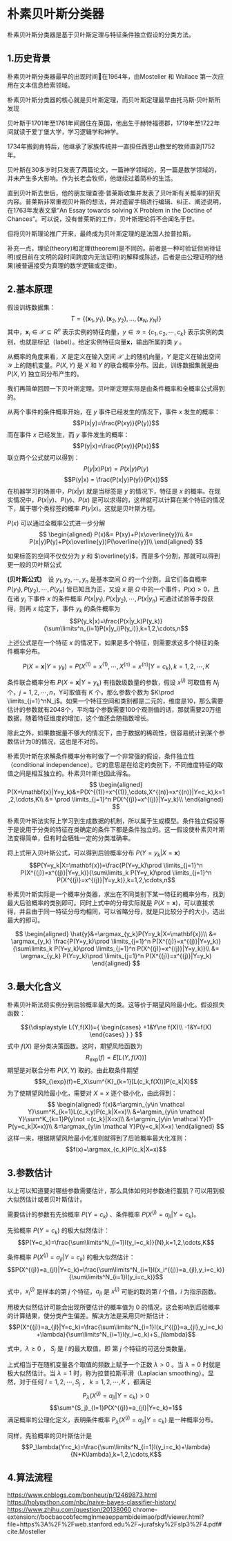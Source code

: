 # 朴素贝叶斯分类器

朴素贝叶斯分类器是基于贝叶斯定理与特征条件独立假设的分类方法。

## 1.历史背景
朴素贝叶斯分类器最早的出现时间在1964年，由Mosteller 和 Wallace 第一次应用在文本信息检索领域。

朴素贝叶斯分类器的核心就是贝叶斯定理，而贝叶斯定理最早由托马斯·贝叶斯所发现

贝叶斯于1701年至1761年间居住在英国，他出生于赫特福德郡，1719年至1722年间就读于爱丁堡大学，学习逻辑学和神学。

1734年搬到肯特后，他继承了家族传统并一直担任西恩山教堂的牧师直到1752年。

贝叶斯在30多岁时只发表了两篇论文，一篇神学领域的，另一篇是数学领域的，并未产生多大影响。作为长老会牧师，他继续过着简朴的生活。

直到贝叶斯去世后，他的朋友理查德·普莱斯收集并发表了贝叶斯有关概率的研究内容。普莱斯非常重视贝叶斯的想法，并对遗留手稿进行编辑、纠正、阐述说明，在1763年发表文章“An Essay towards solving X Problem in the Doctine of Chances”。可以说，没有普莱斯的工作，贝叶斯理论将不会闻名于世。

但将贝叶斯理论推广开来，最终成为贝叶斯定理的是法国人拉普拉斯。

补充一点，理论(theory)和定理(theorem)是不同的。前者是一种可验证但尚待证明(或目前在文明的段时间跨度内无法证明)的解释或陈述，后者是由公理证明的结果(被普遍接受为真理的数学逻辑或定律)。


## 2.基本原理
假设训练数据集：
$$T=\{(\mathbf x_1,y_1),(\mathbf x_2,y_2),...,(\mathbf x_N,y_N)\}$$
其中，${\displaystyle \mathbf x_i\in \mathcal{X}\subseteq R^n}$ 表示实例的特征向量，$y\in \mathcal{Y}=\{c_1,c_2,\cdots,c_k\}$ 表示实例的类别，也就是标记（label）。给定实例特征向量$\mathbf x$，输出所属的类 $y$ 。

从概率的角度来看，$X$ 是定义在输入空间 $\mathcal{X}$ 上的随机向量，$Y$ 是定义在输出空间 $\mathcal{Y}$ 上的随机变量。$P(X,Y)$ 是 $X$ 和 $Y$ 的联合概率分布。因此，训练数据集就是由 $P(X,Y)$ 独立同分布产生的。

我们再简单回顾一下贝叶斯定理。贝叶斯定理实际是由条件概率和全概率公式得到的。

从两个事件的条件概率开始，在 $y$ 事件已经发生的情况下，事件 $x$ 发生的概率：
$$P(x|y)=\frac{P(xy)}{P(y)}$$
而在事件 $x$ 已经发生，而 $y$ 事件发生的概率：
$$P(y|x)=\frac{P(xy)}{P(x)}$$
联立两个公式就可以得到：
$$P(y|x)P(x) = P(x|y)P(y)$$
$$P(y|x) = \frac{P(x|y)P(y)}{P(x)}$$
在机器学习的场景中，$P(x|y)$ 就是当标签是 $y$ 的情况下，特征是 $x$ 的概率。在现实情况中，$P(x|y)$、$P(y)$、$P(x)$ 是可以求得的，这样就可以计算在某个特征的情况下，属于哪个类标签的概率 $P(y|x)$。这就是贝叶斯方程。

$P(x)$ 可以通过全概率公式进一步分解
$$
\begin{aligned}
    P(x)&= P(xy)+P(x\overline{y})\\
    &= P(x|y)P(y)+P(x\overline{y})P(\overline{y})\\
\end{aligned}
$$

如果标签的空间不仅仅分为 $y$ 和 $\overline{y}$，而是多个分割，那就可以得到更一般的贝叶斯公式

**(贝叶斯公式)**　设 $y_1,y_2,\cdots,y_n$ 是基本空间 $\Omega$ 的一个分割，且它们各自概率 $P(y_1),P(y_2),\cdots,P(y_n)$ 皆已知且为正，又设 $x$ 是 $\Omega$ 中的一个事件，$P(x)>0$，且在诸 $y_i$ 下事件 $x$ 的条件概率 $P(x|y_1),P(x|y_2),\cdots,P(x|y_n)$ 可通过试验等手段获得，则再 $x$ 给定下，事件 $y_k$ 的条件概率为
$$P(y_k|x)=\frac{P(x|y_k)P(y_k)}{\sum\limits^n_{i=1}P(x|y_i)P(y_i)},k=1,2,\cdots,n$$

上述公式是在一个特征 $x$ 的情况下，如果是多个特征，则需要求这多个特征的条件概率分布。

$$P(X=\mathbf{x}|Y=y_k)=P(X^{(1)}=x^{(1)},\cdots,X^{(n)}=x^{(n)}|Y=c_k),k=1,2,\cdots,K$$

条件联合概率分布 $P(X=\mathbf{x}|Y=y_k)$ 有指数级数量的参数，假设 $x^{(j)}$ 可取值有 $N_j$ 个，$j=1,2,\cdots,n$，Y可取值有 $K$ 个，那么参数个数为 $K\prod \limits_{j=1}^nN_j$。如果一个特征空间和类别都是二元的，维度是10，那么需要估计的参数就有2048个，平均每个参数需要100个观测值的话，那就需要20万组数据，随着特征维度的增加，这个值还会随指数增长。

除此之外，如果数据量不够大的情况下，由于数据的稀疏性，很容易统计到某个参数估计为0的情况，这也是不对的。

朴素贝叶斯在求解条件概率分布时做了一个非常强的假设，条件独立性（conditional independence）。它的意思是在给定的类别下，不同维度特征的取值之间是相互独立的。朴素贝叶斯也因此得名。
$$
\begin{aligned}
    P(X=\mathbf{x}|Y=y_k)&=P(X^{(1)}=x^{(1)},\cdots,X^{(n)}=x^{(n)}|Y=c_k),k=1,2,\cdots,K\\
    &= \prod \limits_{j=1}^n P(X^{(j)}=x^{(j)}|Y=y_k)\\
\end{aligned}
$$

朴素贝叶斯法实际上学习到生成数据的机制，所以属于生成模型。条件独立假设等于是说用于分类的特征在类确定的条件下都是条件独立的。这一假设使朴素贝叶斯法变得简单，但有时会牺牲一定的分类准确率。

将上式带入贝叶斯公式，可以得到后验概率分布 $P(Y=y_k|X=\mathbf{x})$
$$P(Y=y_k|X=\mathbf{x})=\frac{P(Y=y_k)\prod \limits_{j=1}^n P(X^{(j)}=x^{(j)}|Y=y_k)}{\sum\limits_k P(Y=y_k)\prod \limits_{j=1}^n P(X^{(j)}=x^{(j)}|Y=y_k)},k=1,2,\cdots,n$$

朴素贝叶斯实际是一个概率分类器，求出在不同类别下某一特征的概率分布，找到最大后验概率的类别即可。同时上式中的分母实际就是 $P(X=\mathbf{x})$，可以直接求得，并且由于同一特征分母均相同，可以省略分母，就是只比较分子的大小，选出最大的即可。


$$
\begin{aligned}
    \hat{y}&=\argmax_{y_k}P(Y=y_k|X=\mathbf{x})\\
    &= \argmax_{y_k} \frac{P(Y=y_k)\prod \limits_{j=1}^n P(X^{(j)}=x^{(j)}|Y=y_k)}{\sum\limits_k P(Y=y_k)\prod \limits_{j=1}^n P(X^{(j)}=x^{(j)}|Y=y_k)}\\
    &= \argmax_{y_k}  P(Y=y_k)\prod \limits_{j=1}^n P(X^{(j)}=x^{(j)}|Y=y_k)
\end{aligned}
$$

## 3.最大化含义

朴素贝叶斯法将实例分到后验概率最大的类。这等价于期望风险最小化。假设损失函数：

$${\displaystyle 
L(Y,f(X))={
    \begin{cases}
        +1&Y\ne f(X)\\
        -1&Y=f(X)
    \end{cases}
    }
}
$$
式中 $f(X)$ 是分类决策函数。这时，期望风险函数为
$$R_{\exp}(f)=E[L(Y,f(X))]$$
期望是对联合分布 $P(X,Y)$ 取的。由此取条件期望
$$R_{\exp}(f)=E_X\sum^{K}_{k=1}[L(c_k,f(X))]P(c_k|X)$$
为了使期望风险最小化，需要对 $X=x$ 逐个极小化，由此得到：
$$
\begin{aligned}
    f(x)&=\argmin_{y\in \mathcal Y}\sum^K_{k=1}L(c_k,y)P(c_k|X=x)\\
    &=\argmin_{y\in \mathcal Y}\sum^K_{k=1}P(y\not ={c_k}|X=x)\\
    &=\argmin_{y\in \mathcal Y}(1-P(y=c_k|X=x))\\
    &=\argmax_{y\in \mathcal Y}P(y=c_k|X=x)
\end{aligned}
$$
这样一来，根据期望风险最小化准则就得到了后验概率最大化准则：
$$f(x)=\argmax_{c_k}P(c_k|X=x)$$

## 3.参数估计
以上可以知道要对哪些参数需要估计，那么具体如何对参数进行腹肌？可以用到极大似然估计或者贝叶斯估计。

需要估计的参数有先验概率 $P(Y=c_k)$ 、条件概率 $P(X^{(j)}=a_{jl}|Y=c_k)$。

先验概率 $P(Y=c_k)$ 的极大似然估计：
$$P(Y=c_k)=\frac{\sum\limits^N_{i=1}I(y_i=c_k)}{N},k=1,2,\cdots,K$$

条件概率 $P(X^{(j)}=a_{jl}|Y=c_k)$ 的极大似然估计：
$$P(X^{(j)}=a_{jl}|Y=c_k)=\frac{\sum\limits^N_{i=1}I(x_i^{(j)}=a_{jl},y_i=c_k)}{\sum\limits^N_{i=1}I(y_i=c_k)}$$

式中，$x_i^{(j)}$ 是样本的第 $j$ 个特征，$a_{jl}$ 是 $x^{(j)}$ 可能的取的第 $l$ 个值，$i$ 为指示函数。

用极大似然估计可能会出现所要估计的概率值为 $0$ 的情况，这会影响到后验概率的计算结果，使分类产生偏差。解决方法是采用贝叶斯估计：
$$P(X^{(j)}=a_{jl}|Y=c_k)=\frac{\sum\limits^N_{i=1}I(x_i^{(j)}=a_{jl},y_i=c_k)+\lambda}{\sum\limits^N_{i=1}I(y_i=c_k)+S_j\lambda}$$

式中，$\lambda \ge 0$ ， $S_j$ 是 $l$ 的最大取值，即 第 $j$ 个特征的可选分类数量。

上式相当于在随机变量各个取值的频数上赋予一个正数 $\lambda>0$ 。当 $\lambda=0$ 时就是极大似然估计。当 $\lambda=1$ 时，称为拉普拉斯平滑（Laplacian smoothing）。显然，对于任何 $l=1,2,\cdots,S_j$ ， $k=1,2,\cdots,K$ ，都满足
$$P_\lambda(X^{(j)}=a_{jl}|Y=c_k)>0$$
$$\sum^{S_j}_{l=1}P(X^{(j)}=a_{jl}|Y=c_k)=1$$
满足概率的公理化定义，表明条件概率 $P_\lambda(X^{(j)}=a_{jl}|Y=c_k)$ 是一种概率分布。

同样，先验概率的贝叶斯估计是
$$P_\lambda(Y=c_k)=\frac{\sum\limits^N_{i=1}I(y_i=c_k)+\lambda}{N+K\lambda},k=1,2,\cdots,K$$

## 4.算法流程



https://www.cnblogs.com/bonheur/p/12469873.html
https://holypython.com/nbc/naive-bayes-classifier-history/
https://www.zhihu.com/question/20138060
chrome-extension://bocbaocobfecmglnmeaeppambideimao/pdf/viewer.html?file=https%3A%2F%2Fweb.stanford.edu%2F~jurafsky%2Fslp3%2F4.pdf#cite.Mosteller